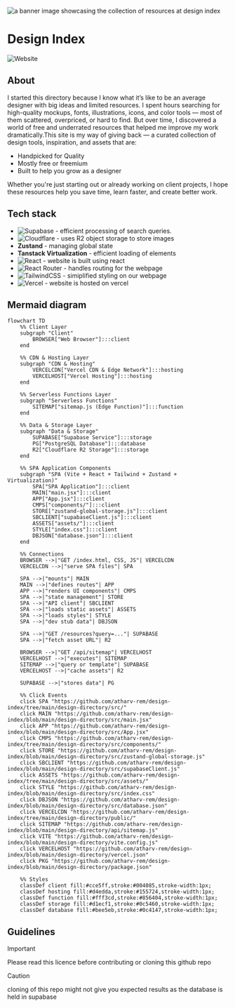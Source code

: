 ![a banner image showcasing the collection of resources at design index](https://designindex.xyz/preview.png)
# Design Index
![Website](https://img.shields.io/website?url=https%3A%2F%2Fdesignindex.xyz&up_message=all%20systems%20normal&up_color=%231F53FF&down_message=we%20are%20currently%20working%20on%20the%20issue&down_color=%23FF1F39&label=status&labelColor=%239625F8)

## About
I started this directory because I know what it’s like to be an average designer with big ideas and limited resources. I spent hours searching for high-quality mockups, fonts, illustrations, icons, and color tools — most of them scattered, overpriced, or hard to find.
But over time, I discovered a world of free and underrated resources that helped me improve my work dramatically.This site is my way of giving back — a curated collection of design tools, inspiration, and assets that are:

* Handpicked for Quality
* Mostly free or freemium
* Built to help you grow as a designer

Whether you're just starting out or already working on client projects, I hope these resources help you save time, learn faster, and create better work.

## Tech stack
* ![Supabase](https://img.shields.io/badge/Supabase-3ECF8E?style=for-the-badge&logo=supabase&logoColor=white) - efficient processing of search queries.
* ![Cloudflare](https://img.shields.io/badge/Cloudflare-F38020?style=for-the-badge&logo=Cloudflare&logoColor=white) - uses R2 object storage to store images
* __Zustand__ - managing global state
* __Tanstack Virtualization__ - efficient loading of elements
* ![React](https://img.shields.io/badge/react-%2320232a.svg?style=for-the-badge&logo=react&logoColor=%2361DAFB)  - website is built using react
* ![React Router](https://img.shields.io/badge/React_Router-CA4245?style=for-the-badge&logo=react-router&logoColor=white) - handles routing for the webpage
* ![TailwindCSS](https://img.shields.io/badge/tailwindcss-%2338B2AC.svg?style=for-the-badge&logo=tailwind-css&logoColor=white) - simiplified styling on our webpage
* ![Vercel](https://img.shields.io/badge/vercel-%23000000.svg?style=for-the-badge&logo=vercel&logoColor=whi) - website is hosted on vercel

## Mermaid diagram
```mermaid
flowchart TD
    %% Client Layer
    subgraph "Client"
        BROWSER["Web Browser"]:::client
    end

    %% CDN & Hosting Layer
    subgraph "CDN & Hosting"
        VERCELCDN["Vercel CDN & Edge Network"]:::hosting
        VERCELHOST["Vercel Hosting"]:::hosting
    end

    %% Serverless Functions Layer
    subgraph "Serverless Functions"
        SITEMAP["sitemap.js (Edge Function)"]:::function
    end

    %% Data & Storage Layer
    subgraph "Data & Storage"
        SUPABASE["Supabase Service"]:::storage
        PG["PostgreSQL Database"]:::database
        R2["Cloudflare R2 Storage"]:::storage
    end

    %% SPA Application Components
    subgraph "SPA (Vite + React + Tailwind + Zustand + Virtualization)" 
        SPA["SPA Application"]:::client
        MAIN["main.jsx"]:::client
        APP["App.jsx"]:::client
        CMPS["components/"]:::client
        STORE["zustand-global-storage.js"]:::client
        SBCLIENT["supabaseClient.js"]:::client
        ASSETS["assets/"]:::client
        STYLE["index.css"]:::client
        DBJSON["database.json"]:::client
    end

    %% Connections
    BROWSER -->|"GET /index.html, CSS, JS"| VERCELCDN
    VERCELCDN -->|"serve SPA files"| SPA

    SPA -->|"mounts"| MAIN
    MAIN -->|"defines routes"| APP
    APP -->|"renders UI components"| CMPS
    SPA -->|"state management"| STORE
    SPA -->|"API client"| SBCLIENT
    SPA -->|"loads static assets"| ASSETS
    SPA -->|"loads styles"| STYLE
    SPA -->|"dev stub data"| DBJSON

    SPA -->|"GET /resources?query=..."| SUPABASE
    SPA -->|"fetch asset URL"| R2

    BROWSER -->|"GET /api/sitemap"| VERCELHOST
    VERCELHOST -->|"executes"| SITEMAP
    SITEMAP -->|"query or template"| SUPABASE
    VERCELHOST -->|"cache assets"| R2

    SUPABASE -->|"stores data"| PG

    %% Click Events
    click SPA "https://github.com/atharv-rem/design-index/tree/main/design-directory/src/"
    click MAIN "https://github.com/atharv-rem/design-index/blob/main/design-directory/src/main.jsx"
    click APP "https://github.com/atharv-rem/design-index/blob/main/design-directory/src/App.jsx"
    click CMPS "https://github.com/atharv-rem/design-index/tree/main/design-directory/src/components/"
    click STORE "https://github.com/atharv-rem/design-index/blob/main/design-directory/src/zustand-global-storage.js"
    click SBCLIENT "https://github.com/atharv-rem/design-index/blob/main/design-directory/src/supabaseClient.js"
    click ASSETS "https://github.com/atharv-rem/design-index/tree/main/design-directory/src/assets/"
    click STYLE "https://github.com/atharv-rem/design-index/blob/main/design-directory/src/index.css"
    click DBJSON "https://github.com/atharv-rem/design-index/blob/main/design-directory/src/database.json"
    click VERCELCDN "https://github.com/atharv-rem/design-index/tree/main/design-directory/public/"
    click SITEMAP "https://github.com/atharv-rem/design-index/blob/main/design-directory/api/sitemap.js"
    click VITE "https://github.com/atharv-rem/design-index/blob/main/design-directory/vite.config.js"
    click VERCELHOST "https://github.com/atharv-rem/design-index/blob/main/design-directory/vercel.json"
    click PKG "https://github.com/atharv-rem/design-index/blob/main/design-directory/package.json"

    %% Styles
    classDef client fill:#cce5ff,stroke:#004085,stroke-width:1px;
    classDef hosting fill:#d4edda,stroke:#155724,stroke-width:1px;
    classDef function fill:#fff3cd,stroke:#856404,stroke-width:1px;
    classDef storage fill:#d1ecf1,stroke:#0c5460,stroke-width:1px;
    classDef database fill:#bee5eb,stroke:#0c4147,stroke-width:1px;
```

## Guidelines
> [!IMPORTANT]
> Please read this licence before contributing or cloning this github repo

> [!CAUTION]
> cloning of this repo might not give you expected results as the database is held in supabase

